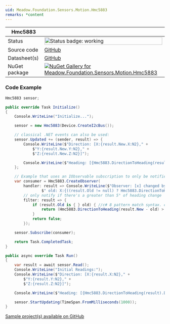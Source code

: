 ```yaml
---
uid: Meadow.Foundation.Sensors.Motion.Hmc5883
remarks: *content
---
```


| Hmc5883 | |
|--------|--------|
| Status | <img src="https://img.shields.io/badge/Working-brightgreen" style="width: auto; height: -webkit-fill-available;" alt="Status badge: working" /> |
| Source code | [GitHub](https://github.com/WildernessLabs/Meadow.Foundation/tree/main/Source/Meadow.Foundation.Peripherals/Sensors.Motion.Hmc5883/Driver) |
| Datasheet(s) | [GitHub](https://github.com/WildernessLabs/Meadow.Foundation/tree/main/Source/Meadow.Foundation.Peripherals/Sensors.Motion.Hmc5883/Datasheet) |
| NuGet package | <a href="https://www.nuget.org/packages/Meadow.Foundation.Sensors.Motion.Hmc5883/" target="_blank"><img src="https://img.shields.io/nuget/v/Meadow.Foundation.Sensors.Motion.Hmc5883.svg?label=Meadow.Foundation.Sensors.Motion.Hmc5883" alt="NuGet Gallery for Meadow.Foundation.Sensors.Motion.Hmc5883" /></a> |

### Code Example

```csharp
Hmc5883 sensor;

public override Task Initialize()
{
    Console.WriteLine("Initialize...");

    sensor = new Hmc5883(Device.CreateI2cBus());

    // classical .NET events can also be used:
    sensor.Updated += (sender, result) => {
        Console.WriteLine($"Direction: [X:{result.New.X:N2}," +
            $"Y:{result.New.Y:N2}," +
            $"Z:{result.New.Z:N2}]");

        Console.WriteLine($"Heading: [{Hmc5883.DirectionToHeading(result.New).DecimalDegrees:N2}] degrees");
    };

    // Example that uses an IObservable subscription to only be notified when the filter is satisfied
    var consumer = Hmc5883.CreateObserver(
        handler: result => Console.WriteLine($"Observer: [x] changed by threshold; new [x]: X:{Hmc5883.DirectionToHeading(result.New):N2}," +
                $" old: X:{((result.Old != null) ? Hmc5883.DirectionToHeading(result.Old.Value) : "n/a"):N2} degrees"),
        // only notify if there's a greater than 5° of heading change
        filter: result => {
            if (result.Old is { } old) { //c# 8 pattern match syntax. checks for !null and assigns var.
                return (Hmc5883.DirectionToHeading(result.New - old) > new Azimuth(5));
            }
            return false;
        });

    sensor.Subscribe(consumer);

    return Task.CompletedTask;
}

public async override Task Run()
{
    var result = await sensor.Read();
    Console.WriteLine("Initial Readings:");
    Console.WriteLine($"Direction: [X:{result.X:N2}," +
        $"Y:{result.Y:N2}," +
        $"Z:{result.Z:N2}]");

    Console.WriteLine($"Heading: [{Hmc5883.DirectionToHeading(result).DecimalDegrees:N2}] degrees");

    sensor.StartUpdating(TimeSpan.FromMilliseconds(1000));
}

```

[Sample project(s) available on GitHub](https://github.com/WildernessLabs/Meadow.Foundation/tree/main/Source/Meadow.Foundation.Peripherals/Sensors.Motion.Hmc5883/Samples/Hmc5883_Sample)

